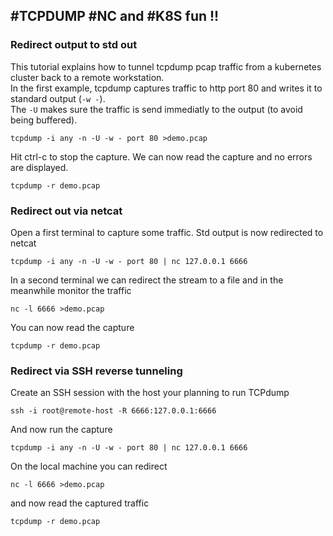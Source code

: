 ## #TCPDUMP #NC and #K8S fun !!

### Redirect output to std out
This tutorial explains how to tunnel tcpdump pcap traffic from a kubernetes cluster back to a remote workstation. <br>
In the first example, tcpdump captures traffic to http port 80 and writes it to standard output (`-w -`).<br> 
The `-U` makes sure the traffic is send immediatly to the output (to avoid being buffered).
```
tcpdump -i any -n -U -w - port 80 >demo.pcap 
```
Hit ctrl-c to stop the capture. We can now read the capture and no errors are displayed.
```
tcpdump -r demo.pcap
```

### Redirect out via netcat
Open a first terminal to capture some traffic. Std output is now redirected to netcat 
```
tcpdump -i any -n -U -w - port 80 | nc 127.0.0.1 6666
```
In a second terminal we can redirect the stream to a file and in the meanwhile monitor the traffic
```
nc -l 6666 >demo.pcap 
```
You can now read the capture
```
tcpdump -r demo.pcap
```

### Redirect via SSH reverse tunneling
Create an SSH session with the host your planning to run TCPdump
```
ssh -i root@remote-host -R 6666:127.0.0.1:6666
```
And now run the capture
```
tcpdump -i any -n -U -w - port 80 | nc 127.0.0.1 6666
```
On the local machine you can redirect 
```
nc -l 6666 >demo.pcap 
```
and now read the captured traffic
```
tcpdump -r demo.pcap
```

